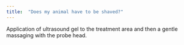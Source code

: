 ```yaml
---
title:  "Does my animal have to be shaved?"
---
```

Application of ultrasound gel to the treatment area and then a gentle massaging with the probe head.

